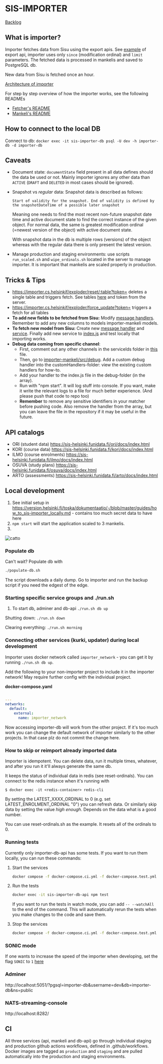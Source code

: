 # SIS-IMPORTER

[Backlog](https://github.com/orgs/UniversityOfHelsinkiCS/projects/19)

## What is importer?

Importer fetches data from Sisu using the export apis. See [example](https://sis-helsinki.funidata.fi/kori/docs/index.html#_export_assessment_items) of export api, importer uses only `since` (modification ordinal) and `limit` parameters. The fetched data is processed in mankelis and saved to PostgreSQL db.

New data from Sisu is fetched once an hour.

[Architecture of importer](./how_tos/importer.png)

For step by step overview of how the importer works, see the following READMEs

- [Fetcher's README](./importer-api/README.md)
- [Mankeli's README](./importer-mankeli/README.md)

## How to connect to the local DB

Connect to db: `docker exec -it sis-importer-db psql -U dev -h importer-db -d importer-db`

## Caveats

- Document state: `documentState` field present in all data defines should the data be used or not. Mainly importer ignores any other data than `ACTIVE` (`DRAFT` and `DELETED` in most cases should be ignored).
- Snapshot vs _regular_ data: Snapshot data is described as follows:

  `Start of validity for the snapshot. End of validity is defined by the snapshotDateTime of a possible later snapshot`

  Meaning one needs to find the most recent non-future snapshot date time and active document state to find the correct instance of the given object. For normal data, the same is greatest modification ordinal (=newest version of the object) with active document state.

  With snapshot data in the db is multiple rows (versions) of the object whereas with the regular data there is only present the latest version.

- Manage production and staging environments: use scripts `run_scaled.sh` and `wipe_ordinals.sh` located in the server to manage importer. It is important that mankelis are scaled properly in production.

## Tricks & Tips

- https://importer.cs.helsinkif/exploder/reset/:table?token= deletes a single table and triggers fetch. See tables [here](https://github.com/UniversityOfHelsinkiCS/sis-importer/blob/master/importer-api/src/explorer/index.js#L53) and token from the server.
- https://importer.cs.helsinkif/exploder/force_update?token= triggers a fetch for all tables
- **To add new fields to be fetched from Sisu:** Modify [message handlers](https://github.com/UniversityOfHelsinkiCS/sis-importer/tree/master/importer-mankeli/src/messageHandlers). Remember to add any new columns to models importer-mankeli models.
- **To fetch new model from Sisu:** Create new [message handler](https://github.com/UniversityOfHelsinkiCS/sis-importer/tree/master/importer-mankeli/src/messageHandlers) and [service](https://github.com/UniversityOfHelsinkiCS/sis-importer/tree/master/importer-api/src/services). Finally add new service to [index.js](https://github.com/UniversityOfHelsinkiCS/sis-importer/blob/master/importer-api/src/services/index.js) and test locally that importing works.
- **Debug data coming from specific channel**:
  - First, comment out any other channels in the serviceIds folder in [this](importer-api/src/services/index.js) file.
  - Then, go to [importer-mankeli/src/debug](importer-mankeli/src/debug). Add a custom debug handler into the customHandlers-folder: view the existing custom handlers for how-to.
  - Add your handler to the index.js file in the debug-folder (in the array).
  - Run with "npm start". It will log stuff into console. If you want, make it write the relevant logs to a file for much better experience. (And please push that code to repo too)
  - **Remember** to remove any sensitive identifiers in your matcher before pushing code. Also remove the handler from the array, but you can leave the file in the repository if it may be useful in the future.

## API catalogs

- ORI (student data) https://sis-helsinki.funidata.fi/ori/docs/index.html
- KORI (course data) https://sis-helsinki.funidata.fi/kori/docs/index.html
- ILMO (course enrolments) https://sis-helsinki.funidata.fi/ilmo/docs/index.html
- OSUVA (study plans) https://sis-helsinki.funidata.fi/osuva/docs/index.html
- ARTO (assessments) https://sis-helsinki.funidata.fi/arto/docs/index.html

## Local development

1. See initial setup in https://version.helsinki.fi/toska/dokumentaatio/-/blob/master/guides/how_to_sis-importer_locally.md - contains too much secret data to have here
2. `npm start` will start the application scaled to 3 mankelis.
3.

![catto](http://i.imgur.com/1uYroRF.gif)

### Populate db

Can't wait? Populate db with

```bash
./populate-db.sh
```

The script downloads a daily dump. Go to importer and run the backup script if you need the edgest of the edge.

### Starting specific service groups and ./run.sh

1. To start db, adminer and db-api `./run.sh db up`

Shutting down: `./run.sh down`

Clearing everything: `./run.sh morning`

### Connecting other services (kurki, updater) during local development

Importer uses docker network called `importer_network` - you can get it by running `./run.sh db up`.

Add the following to your non-importer project to include it in the importer network! May require further config with the individual project.

**docker-compose.yaml**

```yaml

---
networks:
  default:
    external:
      name: importer_network
```

Now accessing importer-db will work from the other project. If it's too much work you can change the default network of importer similarly to the other projects. In that case plz do not commit the change here.

### How to skip or reimport already imported data

Importer is idempotent. You can delete data, run it multiple times, whatever, and after you run it it'll always generate the same db.

It keeps the status of individual data in redis (see reset-ordinals). You can connect to the redis instance when it's running with

```console
$ docker exec -it <redis-container> redis-cli
```

By setting the LATEST_XXXX_ORDINAL to 0 (e.g. set LATEST_ENROLMENT_ORDINAL "0") you can refresh data. Or similarly skip data by setting the value _high enough_. Depends on the data what is a good number.

You can use reset-ordinals.sh as the example. It resets all of the ordinals to 0.

### Running tests

Currently only importer-db-api has some tests. If you want to run them locally, you can run these commands:

1. Start the services

    ```bash
    docker compose -f docker-compose.ci.yml -f docker-compose.test.yml up -d
    ```

2. Run the tests

    ```bash
    docker exec -it sis-importer-db-api npm test
    ```

    If you want to run the tests in watch mode, you can add `-- --watchAll` to the end of the command. This will automatically rerun the tests when you make changes to the code and save them.

3. Stop the services

    ```bash
    docker compose -f docker-compose.ci.yml -f docker-compose.test.yml down
    ```

### SONIC mode

If one wants to increase the speed of the importer when developing, set the flag `SONIC` to `1` [here](https://github.com/UniversityOfHelsinkiCS/sis-importer/blob/master/docker-compose.yml#L24)

### Adminer

http://localhost:5051/?pgsql=importer-db&username=dev&db=importer-db&ns=public

### NATS-streaming-console

http://localhost:8282/

## CI

All three services (api, mankeli and db-api) go through individual staging and production github actions workflows, defined in .github/workflows.
Docker images are tagged as `production` and `staging` and are pulled automatically into the production and staging environments.
